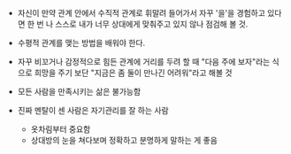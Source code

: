 - 자신이 만약 관계 안에서 수직적 관계로 휘말려 들어가서 자꾸 '을'을 경험하고 있다면 한 번 나 스스로 내가 너무 상대에게 맞춰주고 있지 않나 점검해 볼 것.
- 수평적 관계를 맺는 방법을 배워야 한다.

- 자꾸 비꼬거나 감정적으로 힘든 관계에 거리를 두려 할 때 "다음 주에 보자"라는 식으로 희망을 주기 보단 "지금은 좀 둘이 만나긴 어려워"라고 해볼 것

- 모든 사람을 만족시키는 삶은 불가능함

- 진짜 멘탈이 센 사람은 자기관리를 잘 하는 사람
    - 옷차림부터 중요함
    - 상대방의 눈을 쳐다보며 정확하고 분명하게 말하는 게 좋음
    